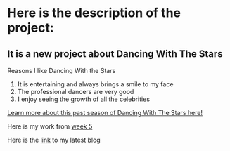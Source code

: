 # **Here is the description of the project:**

## It is a new project about Dancing With The Stars

Reasons I like Dancing With the Stars
1. It is entertaining and always brings a smile to my face
1. The professional dancers are very good
1. I enjoy seeing the growth of all the celebrities



[Learn more about this past season of Dancing With The Stars here!](https://en.wikipedia.org/wiki/Dancing_with_the_Stars_(American_TV_series)_season_33)

Here is my work from [week 5](homework5.html)

Here is the [link](blog.md) to my latest blog

